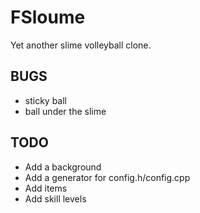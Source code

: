 FSloume
=======

Yet another slime volleyball clone.

BUGS
----
* sticky ball
* ball under the slime

TODO
----
* Add a background
* Add a generator for config.h/config.cpp
* Add items
* Add skill levels
